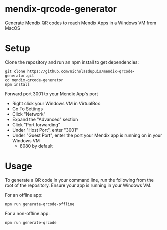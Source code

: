 # mendix-qrcode-generator
Generate Mendix QR codes to reach Mendix Apps in a Windows VM from MacOS

# Setup

Clone the repository and run an npm install to get dependencies:

```
git clone https://github.com/nicholasdupuis/mendix-qrcode-generator.git
cd mendix-qrcode-generator
npm install
```

Forward port 3001 to your Mendix App's port

* Right click your Windows VM in VirtualBox
* Go To Settings
* Click "Network"
* Expand the "Advanced" section
* Click "Port forwarding"
* Under "Host Port", enter "3001"
* Under "Guest Port", enter the port your Mendix app is running on in your Windows VM
  * 8080 by default

# Usage

To generate a QR code in your command line, run the following from the root of the repository.
Ensure your app is running in your Windows VM.

For an offline app:
```
npm run generate-qrcode-offline
```

For a non-offline app:
```
npm run generate-qrcode
```
